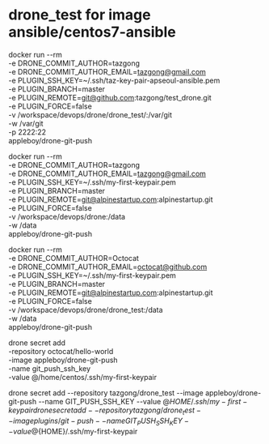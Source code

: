 # drone_test for image ansible/centos7-ansible
docker run --rm \
  -e DRONE_COMMIT_AUTHOR=tazgong \
  -e DRONE_COMMIT_AUTHOR_EMAIL=tazgong@gmail.com \
  -e PLUGIN_SSH_KEY=~/.ssh/taz-key-pair-apseoul-ansible.pem \
  -e PLUGIN_BRANCH=master \
  -e PLUGIN_REMOTE=git@github.com:tazgong/test_drone.git \
  -e PLUGIN_FORCE=false \
  -v /workspace/devops/drone/drone_test/:/var/git \
  -w /var/git \
  -p 2222:22 \
  appleboy/drone-git-push


  docker run --rm \
  -e DRONE_COMMIT_AUTHOR=tazgong \
  -e DRONE_COMMIT_AUTHOR_EMAIL=tazgong@gmail.com \
  -e PLUGIN_SSH_KEY=~/.ssh/my-first-keypair.pem \
  -e PLUGIN_BRANCH=master \
  -e PLUGIN_REMOTE=git@alpinestartup.com:alpinestartup.git \
  -e PLUGIN_FORCE=false \
  -v /workspace/devops/drone:/data \
  -w /data \
  appleboy/drone-git-push

  docker run --rm \
  -e DRONE_COMMIT_AUTHOR=Octocat \
  -e DRONE_COMMIT_AUTHOR_EMAIL=octocat@github.com \
  -e PLUGIN_SSH_KEY=~/.ssh/my-first-keypair.pem \
  -e PLUGIN_BRANCH=master \
  -e PLUGIN_REMOTE=git@alpinestartup.com:alpinestartup.git \
  -e PLUGIN_FORCE=false \
  -v /workspace/devops/drone/drone_test:/data \
  -w /data \
  appleboy/drone-git-push

drone secret add \
-repository octocat/hello-world \
-image appleboy/drone-git-push \
-name git_push_ssh_key \
-value @/home/centos/.ssh/my-first-keypair

drone secret add --repository tazgong/drone_test --image appleboy/drone-git-push --name GIT_PUSH_SSH_KEY --value @${HOME}/.ssh/my-first-keypair
drone secret add --repository tazgong/drone_test --image plugins/git-push --name GIT_PUSH_SSH_KEY --value @${HOME}/.ssh/my-first-keypair
